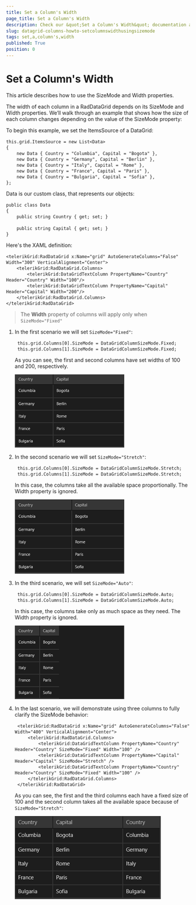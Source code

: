 ```yaml
---
title: Set a Column's Width
page_title: Set a Column's Width
description: Check our &quot;Set a Column's Width&quot; documentation article for RadDataGrid for UWP control.
slug: datagrid-columns-howto-setcolumnswidthusingsizemode
tags: set,a,column's,width
published: True
position: 0
---
```


# Set a Column's Width

This article describes how to use the SizeMode and Width properties.

The width of each column in a RadDataGrid depends on its SizeMode and Width properties. We’ll walk through an example that shows how the size of each column changes depending on the value of the SizeMode property:

To begin this example, we set the ItemsSource of a DataGrid:

	this.grid.ItemsSource = new List<Data>
	{
		new Data { Country = "Columbia", Capital = "Bogota" },
		new Data { Country = "Germany", Capital = "Berlin" },
		new Data { Country = "Italy", Capital = "Rome" },
		new Data { Country = "France", Capital = "Paris" },
		new Data { Country = "Bulgaria", Capital = "Sofia" },
	};

Data is our custom class, that represents our objects:

	public class Data
	{
		public string Country { get; set; }
	
		public string Capital { get; set; }
	}

Here's the XAML definition:

	<telerikGrid:RadDataGrid x:Name="grid" AutoGenerateColumns="False" Width="300" VerticalAlignment="Center">
	    <telerikGrid:RadDataGrid.Columns>
	        <telerikGrid:DataGridTextColumn PropertyName="Country" Header="Country" Width="100"/>
	        <telerikGrid:DataGridTextColumn PropertyName="Capital" Header="Capital" Width="200"/>
	    </telerikGrid:RadDataGrid.Columns>
	</telerikGrid:RadDataGrid>

>The **Width** property of columns will apply only when `SizeMode="Fixed"`

1. In the first scenario we will set `SizeMode="Fixed"`:

		this.grid.Columns[0].SizeMode = DataGridColumnSizeMode.Fixed;
		this.grid.Columns[1].SizeMode = DataGridColumnSizeMode.Fixed;
	

	As you can see, the first and second columns have set widths of 100 and 200, respectively.

	![Size Mode Fixed](images/SizeModeFixed.png)

1. In the second scenario we will set `SizeMode="Stretch"`:

		this.grid.Columns[0].SizeMode = DataGridColumnSizeMode.Stretch;
		this.grid.Columns[1].SizeMode = DataGridColumnSizeMode.Stretch;
	
	In this case, the columns take all the available space proportionally. The Width property is ignored.

	![Size Mode Stretch](images/SizeModeStretch.png)

1. In the third scenario, we will set `SizeMode="Auto"`:

		this.grid.Columns[0].SizeMode = DataGridColumnSizeMode.Auto;
		this.grid.Columns[1].SizeMode = DataGridColumnSizeMode.Auto;

	In this case, the columns take only as much space as they need. The Width property is ignored.

	![Size Mode Auto](images/SizeModeAuto.png)

1. In the last scenario, we will demonstrate using three columns to fully clarify the SizeMode behavior:

		<telerikGrid:RadDataGrid x:Name="grid" AutoGenerateColumns="False" Width="400" VerticalAlignment="Center">
		    <telerikGrid:RadDataGrid.Columns>
		        <telerikGrid:DataGridTextColumn PropertyName="Country" Header="Country" SizeMode="Fixed" Width="100" />
		        <telerikGrid:DataGridTextColumn PropertyName="Capital" Header="Capital" SizeMode="Stretch" />
		        <telerikGrid:DataGridTextColumn PropertyName="Country" Header="Country" SizeMode="Fixed" Width="100" />
		    </telerikGrid:RadDataGrid.Columns>
		</telerikGrid:RadDataGrid>

	As you can see, the first and the third columns each have a fixed size of 100 and the second column takes all the available space because of `SizeMode="Stretch"`:
	
	![Size Mode Mixed](images/SizeModeMixed.png)
